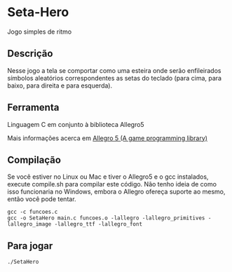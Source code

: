 <h1>Seta-Hero</h1>
Jogo simples de ritmo

## Descrição

Nesse jogo a tela se comportar como uma esteira onde serão enfileirados símbolos aleatórios correspondentes as setas do teclado (para cima, para baixo, para direita e para esquerda).
## Ferramenta

Linguagem C em conjunto à biblioteca Allegro5

Mais informações acerca em [Allegro 5 (A game programming library)](http://liballeg.org/)
## Compilação

Se você estiver no Linux ou Mac e tiver o Allegro5 e o gcc instalados, execute compile.sh para compilar este código. Não tenho ideia de como isso funcionaria no Windows, embora o Allegro ofereça suporte ao mesmo, então você pode tentar.

```
gcc -c funcoes.c
gcc -o SetaHero main.c funcoes.o -lallegro -lallegro_primitives -lallegro_image -lallegro_ttf -lallegro_font
```
## Para jogar

```
./SetaHero
```

